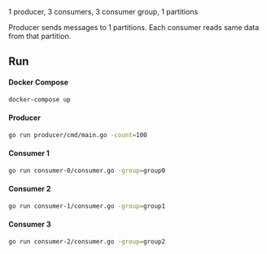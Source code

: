 1 producer, 3 consumers, 3 consumer group, 1 partitions

Producer sends messages to 1 partitions. Each consumer reads same data from that partition.

## Run

#### Docker Compose

```bash
docker-compose up
```

#### Producer

```bash
go run producer/cmd/main.go -count=100
```

#### Consumer 1

```bash
go run consumer-0/consumer.go -group=group0
```

#### Consumer 2

```bash
go run consumer-1/consumer.go -group=group1
```

#### Consumer 3

```bash
go run consumer-2/consumer.go -group=group2
```
